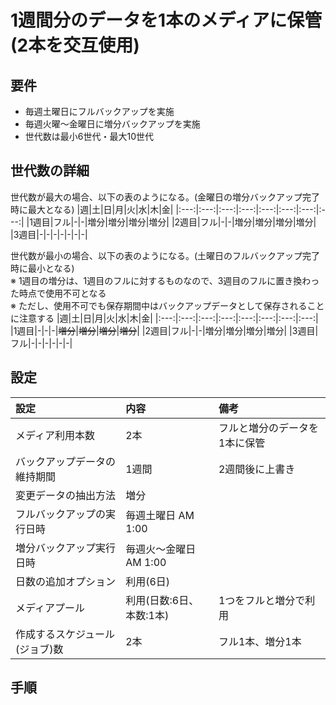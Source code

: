 # 1週間分のデータを1本のメディアに保管(2本を交互使用)
## 要件
- 毎週土曜日にフルバックアップを実施
- 毎週火曜〜金曜日に増分バックアップを実施
- 世代数は最小6世代・最大10世代

## 世代数の詳細
世代数が最大の場合、以下の表のようになる。(金曜日の増分バックアップ完了時に最大となる)
|週|土|日|月|火|水|木|金|
|:---:|:---:|:---:|:---:|:---:|:---:|:---:|:---:|
|1週目|フル|-|-|増分|増分|増分|増分|
|2週目|フル|-|-|増分|増分|増分|増分|
|3週目|-|-|-|-|-|-|-|

世代数が最小の場合、以下の表のようになる。(土曜日のフルバックアップ完了時に最小となる)  
※ 1週目の増分は、1週目のフルに対するものなので、3週目のフルに置き換わった時点で使用不可となる  
※ ただし、使用不可でも保存期間中はバックアップデータとして保存されることに注意する
|週|土|日|月|火|水|木|金|
|:---:|:---:|:---:|:---:|:---:|:---:|:---:|:---:|
|1週目|-|-|-|~~増分~~|~~増分~~|~~増分~~|~~増分~~|
|2週目|フル|-|-|増分|増分|増分|増分|
|3週目|フル|-|-|-|-|-|-|

## 設定
|設定|内容|備考|
|:---|:---|:---|
|メディア利用本数|2本|フルと増分のデータを1本に保管|
|バックアップデータの維持期間|1週間|2週間後に上書き|
|変更データの抽出方法|増分||
|フルバックアップの実行日時|毎週土曜日 AM 1:00||
|増分バックアップ実行日時|毎週火～金曜日 AM 1:00||
|日数の追加オプション|利用(6日)||
|メディアプール|利用(日数:6日、本数:1本)|1つをフルと増分で利用|
|作成するスケジュール(ジョブ)数|2本|フル1本、増分1本|

## 手順

